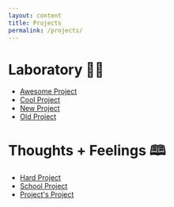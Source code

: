 ```yaml
---
layout: content
title: Projects
permalink: /projects/
---
```

# Laboratory 🥼🧪
- [Awesome Project]()
- [Cool Project]()
- [New Project]()
- [Old Project]()

# Thoughts + Feelings 🕮 
- [Hard Project]()
- [School Project]()
- [Project's Project]()


